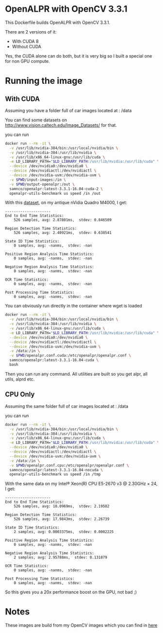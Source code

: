 # OpenALPR with OpenCV 3.3.1

This Dockerfile builds OpenALPR with OpenCV 3.3.1. 

There are 2 versions of it: 

* With CUDA 8
* Without CUDA 

Yes, the CUDA alone can do both, but it is very big so I built a special one for non GPU compute. 

# Running the image 
## With CUDA

Assuming you have a folder full of car images located at : /data

You can find some datasets on http://www.vision.caltech.edu/Image_Datasets/ for that. 

you can run

```bash
docker run --rm -it \
  -v /usr/lib/nvidia-384/bin:/usr/local/nvidia/bin \
  -v /usr/lib/nvidia-384:/usr/lib/nvidia \
  -v /usr/lib/x86_64-linux-gnu:/usr/lib/cuda \
  -e LD_LIBRARY_PATH="$LD_LIBRARY_PATH:/usr/lib/nvidia:/usr/lib/cuda" \
  --device /dev/nvidia0:/dev/nvidia0 \
  --device /dev/nvidiactl:/dev/nvidiactl \
  --device /dev/nvidia-uvm:/dev/nvidia-uvm \
  -v $PWD/input-images:/in \
  -v $PWD/output-openalpr:/out \
  samnco/openalpr:latest-3.3.1-16.04-cuda-2 \
  openalpr-utils-benchmark us speed /in /out
```

With this [dataset](http://www.vision.caltech.edu/Image_Datasets/cars_brad/cars_brad.tar), on my antique nVidia Quadro M4000, I get: 

```
---------------------
End to End Time Statistics:
	526 samples, avg: 2.87801ms,  stdev: 0.846509

Region Detection Time Statistics:
	526 samples, avg: 2.40921ms,  stdev: 0.638541

State ID Time Statistics:
	0 samples, avg: -nanms,  stdev: -nan

Positive Region Analysis Time Statistics:
	0 samples, avg: -nanms,  stdev: -nan

Negative Region Analysis Time Statistics:
	0 samples, avg: -nanms,  stdev: -nan

OCR Time Statistics:
	0 samples, avg: -nanms,  stdev: -nan

Post Processing Time Statistics:
	0 samples, avg: -nanms,  stdev: -nan
```

You can obviously run directly in the container where wget is loaded

```bash
docker run --rm -it \
  -v /usr/lib/nvidia-384/bin:/usr/local/nvidia/bin \
  -v /usr/lib/nvidia-384:/usr/lib/nvidia \
  -v /usr/lib/x86_64-linux-gnu:/usr/lib/cuda \
  -e LD_LIBRARY_PATH="$LD_LIBRARY_PATH:/usr/lib/nvidia:/usr/lib/cuda" \
  --device /dev/nvidia0:/dev/nvidia0 \
  --device /dev/nvidiactl:/dev/nvidiactl \
  --device /dev/nvidia-uvm:/dev/nvidia-uvm \
  -v /data:/in \
  -v $PWD/openalpr.conf.cuda:/etc/openalpr/openalpr.conf \
  samnco/openalpr:latest-3.3.1-16.04-cuda \
  bash
```

Then you can run any command. All utilities are built so you get alpr, all utils, alprd etc.


## CPU Only

Assuming the same folder full of car images located at : /data

you can run

```bash
docker run --rm -it \
  -v /usr/lib/nvidia-384/bin:/usr/local/nvidia/bin \
  -v /usr/lib/nvidia-384:/usr/lib/nvidia \
  -v /usr/lib/x86_64-linux-gnu:/usr/lib/cuda \
  -e LD_LIBRARY_PATH="$LD_LIBRARY_PATH:/usr/lib/nvidia:/usr/lib/cuda" \
  --device /dev/nvidia0:/dev/nvidia0 \
  --device /dev/nvidiactl:/dev/nvidiactl \
  --device /dev/nvidia-uvm:/dev/nvidia-uvm \
  -v /data:/in \
  -v $PWD/openalpr.conf.cpu:/etc/openalpr/openalpr.conf \
  samnco/openalpr:latest-3.3.1-16.04-nocuda \
  openalpr-utils-benchmark us speed /in /tmp
```

With the same data on my Intel® Xeon(R) CPU E5-2670 v3 @ 2.30GHz × 24, I get: 

```
---------------------
End to End Time Statistics:
	526 samples, avg: 18.0969ms,  stdev: 2.19502

Region Detection Time Statistics:
	526 samples, avg: 17.9843ms,  stdev: 2.26739

State ID Time Statistics:
	2 samples, avg: 0.0003375ms,  stdev: 0.0002225

Positive Region Analysis Time Statistics:
	0 samples, avg: -nanms,  stdev: -nan

Negative Region Analysis Time Statistics:
	2 samples, avg: 2.95788ms,  stdev: 0.131879

OCR Time Statistics:
	0 samples, avg: -nanms,  stdev: -nan

Post Processing Time Statistics:
	0 samples, avg: -nanms,  stdev: -nan
```

So this gives you a 20x performance boost on the GPU, not bad ;)

# Notes

These images are build from my OpenCV images which you can find in [here](../opencv)


